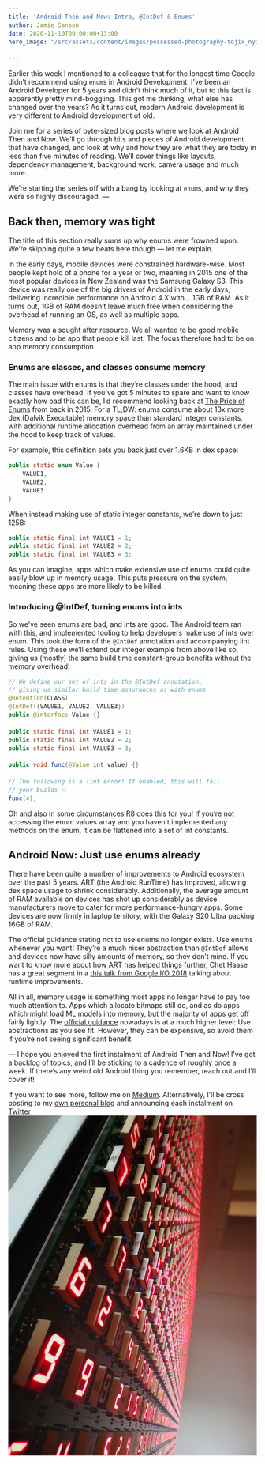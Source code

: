 ```yaml
---
title: 'Android Then and Now: Intro, @IntDef & Enums'
author: Jamie Sanson
date: 2020-11-10T00:00:00+13:00
hero_image: "/src/assets/content/images/possessed-photography-tojix_nyzfo-unsplash.jpg"

---
```

Earlier this week I mentioned to a colleague that for the longest time Google didn’t recommend using `enum`s in Android Development. I’ve been an Android Developer for 5 years and didn’t think much of it, but to this fact is apparently pretty mind-boggling. This got me thinking, what else has changed over the years? As it turns out, modern Android development is very different to Android development of old. 

Join me for a series of byte-sized blog posts where we look at Android Then and Now. We’ll go through bits and pieces of Android development that have changed, and look at why and how they are what they are today in less than five minutes of reading. We’ll cover things like layouts, dependency management, background work, camera usage and much more. 

We’re starting the series off with a bang by looking at `enum`s, and why they were so highly discouraged.
—
## Back then, memory was tight
The title of this section really sums up why enums were frowned upon. We’re skipping quite a few beats here though — let me explain.

In the early days, mobile devices were constrained hardware-wise. Most people kept hold of a phone for a year or two, meaning in 2015 one of the most popular devices in New Zealand was the Samsung Galaxy S3. This device was really one of the big drivers of Android in the early days, delivering incredible performance on Android 4.X with… 1GB of RAM. As it turns out, 1GB of RAM doesn’t leave much free when considering the overhead of running an OS, as well as multiple apps. 

Memory was a sought after resource. We all wanted to be good mobile citizens and to be app that people kill last. The focus therefore had to be on app memory consumption. 

### Enums are classes, and classes consume memory
The main issue with enums is that they’re classes under the hood, and classes have overhead. If you’ve got 5 minutes to spare and want to know exactly how bad this can be, I’d recommend looking back at [The Price of Enums](https://www.youtube.com/watch?v=Hzs6OBcvNQE) from back in 2015. For a TL;DW: enums consume about 13x more dex (Dalvik Executable) memory space than standard integer constants, with additional runtime allocation overhead from an array maintained under the hood to keep track of values.

For example, this definition sets you back just over 1.6KB in dex space:
```java
public static enum Value {
	VALUE1,
	VALUE2,
	VALUE3
}
```

When instead making use of static integer constants, we’re down to just 125B:
```java
public static final int VALUE1 = 1;
public static final int VALUE2 = 2;
public static final int VALUE3 = 3;
```

As you can imagine, apps which make extensive use of enums could quite easily blow up in memory usage. This puts pressure on the system, meaning these apps are more likely to be killed.

### Introducing @IntDef, turning enums into ints 
So we’ve seen enums are bad, and ints are good. The Android team ran with this, and implemented tooling to help developers make use of ints over enum. This took the form of the `@IntDef` annotation and accompanying lint rules. Using these we’ll extend our integer example from above like so, giving us (mostly) the same build time constant-group benefits without the memory overhead!

```java
// We define our set of ints in the @IntDef annotation,
// giving us similar build time assurances as with enums
@Retention(CLASS)
@IntDef({VALUE1, VALUE2, VALUE3})
public @interface Value {}

public static final int VALUE1 = 1;
public static final int VALUE2 = 2;
public static final int VALUE3 = 3;

public void func(@Value int value) {}

// The following is a lint error! If enabled, this will fail
// your builds 💥
func(4);
```

Oh and also in some circumstances [R8](https://developer.android.com/studio/build/shrink-code) does this for you! If you’re not accessing the enum values array and you haven’t implemented any methods on the enum, it can be flattened into a set of int constants.

## Android Now: Just use enums already
There have been quite a number of improvements to Android ecosystem over the past 5 years. ART (the Android RunTime) has improved, allowing dex space usage to shrink considerably. Additionally, the average amount of RAM available on devices has shot up considerably as device manufacturers move to cater for more performance-hungry apps. Some devices are now firmly in laptop territory, with the Galaxy S20 Ultra packing 16GB of RAM. 

The official guidance stating not to use enums no longer exists. Use enums whenever you want! They’re a much nicer abstraction than `@IntDef` allows and devices now have silly amounts of memory, so they don’t mind. If you want to know more about how ART has helped things further, Chet Haase has a great segment in a [this talk from Google I/O 2018](https://youtu.be/IrMw7MEgADk?t=608) talking about runtime improvements.

All in all, memory usage is something most apps no longer have to pay too much attention to. Apps which allocate bitmaps still do, and as do apps which might load ML models into memory, but the majority of apps get off fairly lightly. The [official guidance](https://developer.android.com/topic/performance/memory#Abstractions) nowadays is at a much higher level: Use abstractions as you see fit. However, they can be expensive, so avoid them if you’re not seeing significant benefit.

—
I hope you enjoyed the first instalment of Android Then and Now! I’ve got a backlog of topics, and I’ll be sticking to a cadence of roughly once a week. If there’s any weird old Android thing you remember, reach out and I’ll cover it!

If you want to see more, follow me on [Medium](https://medium.com/@jamiesanson). Alternatively, I’ll be cross posting to my [own personal blog](https://jamie.sanson.dev) and announcing each instalment on [Twitter](https://twitter.com/jamiesanson)
![](/src/assets/content/images/possessed-photography-tojix_nyzfo-unsplash.jpg)